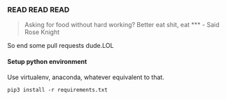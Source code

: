 ### READ READ READ ###

>Asking for food without hard working? Better eat shit, eat *** - Said Rose Knight


So end some pull requests dude.LOL

#### Setup python environment
Use virtualenv, anaconda, whatever equivalent to that.

`pip3 install -r requirements.txt`

